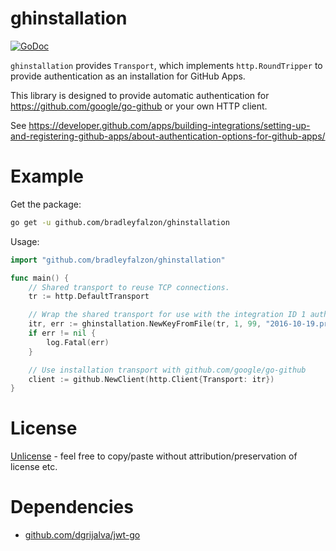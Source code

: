 # ghinstallation

[![GoDoc](https://godoc.org/github.com/bradleyfalzon/ghinstallation?status.svg)](https://godoc.org/github.com/bradleyfalzon/ghinstallation)

`ghinstallation` provides `Transport`, which implements `http.RoundTripper` to provide authentication as an installation
for GitHub Apps.

This library is designed to provide automatic authentication for https://github.com/google/go-github or your own HTTP
client.

See https://developer.github.com/apps/building-integrations/setting-up-and-registering-github-apps/about-authentication-options-for-github-apps/

# Example

Get the package:

```bash
go get -u github.com/bradleyfalzon/ghinstallation
```

Usage:

```go
import "github.com/bradleyfalzon/ghinstallation"

func main() {
    // Shared transport to reuse TCP connections.
    tr := http.DefaultTransport

    // Wrap the shared transport for use with the integration ID 1 authenticating with installation ID 99.
    itr, err := ghinstallation.NewKeyFromFile(tr, 1, 99, "2016-10-19.private-key.pem")
    if err != nil {
        log.Fatal(err)
    }

    // Use installation transport with github.com/google/go-github
    client := github.NewClient(http.Client{Transport: itr})
}
```

# License

[Unlicense](LICENSE) - feel free to copy/paste without attribution/preservation of license etc.

# Dependencies

- [github.com/dgrijalva/jwt-go](https://github.com/dgrijalva/jwt-go)
